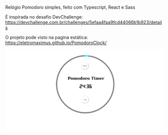 Relógio Pomodoro simples, feito com Typescript, React e Sass

É inspirada no desafio DevChallenge: https://devchallenge.com.br/challenges/5efaa4faa9fcd44066b1b923/details

O projeto pode visto na pagina estática: https://eletromaximus.github.io/PomodoroClock/

![pomodoro](https://github.com/Eletromaximus/PomodoroClock/blob/master/pomodoro.png)
